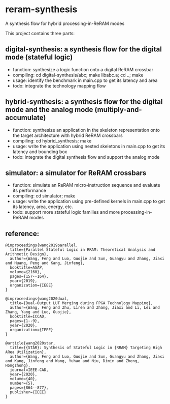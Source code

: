 # reram-synthesis
A synthesis flow for hybrid processing-in-ReRAM modes

This project contains three parts:
## digital-synthesis: a synthesis flow for the digital mode (stateful logic)
* function: synthesize a logic function onto a digital ReRAM crossbar
* compiling: cd digital-synthesis/abc; make libabc.a; cd ..; make
* usage: identify the benchmark in main.cpp to get its latency and area
* todo: integrate the technology mapping flow

## hybrid-synthesis: a synthesis flow for the digital mode and the analog mode (multiply-and-accumulate)
* function: synthesize an application in the skeleton representation onto the target architecture with hybrid ReRAM crossbars
* compiling: cd hybrid_synthesis; make
* usage: write the application using nested skeletons in main.cpp to get its latency and bounding box
* todo: integrate the digital synthesis flow and support the analog mode

## simulator: a simulator for ReRAM crossbars
* function: simulate an ReRAM micro-instruction sequence and evaluate its performance
* compiling: cd simulator; make
* usage: write the application using pre-defined kernels in main.cpp to get its latency, area, energy, etc.
* todo: support more stateful logic families and more processing-in-ReRAM modes

## reference: 

```
@inproceedings{wang2019parallel,
  title={Parallel Stateful Logic in RRAM: Theoretical Analysis and Arithmetic Design},
  author={Wang, Feng and Luo, Guojie and Sun, Guangyu and Zhang, Jiaxi and Huang, Peng and Kang, Jinfeng},
  booktitle=ASAP,
  volume={2160},
  pages={157--164},
  year={2019},
  organization={IEEE}
}

@inproceedings{wang2020dual,
  title={Dual-Output LUT Merging during FPGA Technology Mapping},
  author={Wang, Feng and Zhu, Liren and Zhang, Jiaxi and Li, Lei and Zhang, Yang and Luo, Guojie},
  booktitle=ICCAD,
  pages={1--9},
  year={2020},
  organization={IEEE}
}

@article{wang2020star,
  title={{STAR}: Synthesis of Stateful Logic in {RRAM} Targeting High ARea Utilization},
  author={Wang, Feng and Luo, Guojie and Sun, Guangyu and Zhang, Jiaxi and Kang, Jinfeng and Wang, Yuhao and Niu, Dimin and Zheng, Hongzhong},
  journal=IEEE-CAD,
  year={2020},
  volume={40},
  number={5},
  pages={864--877},
  publisher={IEEE}
}
```
